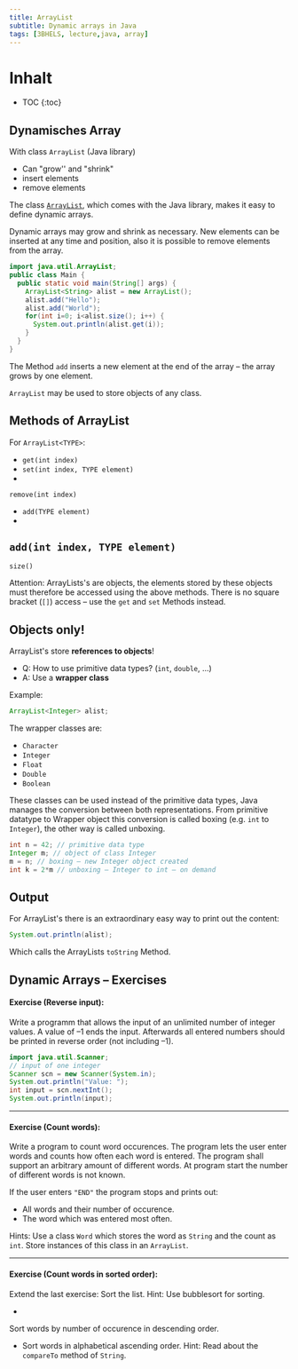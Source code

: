 ```yaml
---
title: ArrayList
subtitle: Dynamic arrays in Java
tags: [3BHELS, lecture,java, array]
---
```


# Inhalt

* TOC
{:toc}

## Dynamisches Array

With class `ArrayList` (Java library)

- Can "grow'' and "shrink"
- insert elements
- remove elements


The class [`ArrayList`](https://docs.oracle.com/javase/8/docs/api/java/util/ArrayList.html), which comes with the Java library, makes it easy to define dynamic arrays.

Dynamic arrays may grow and shrink as necessary. New elements can be inserted at any time and position, also it is possible to remove elements from the array.

```java
import java.util.ArrayList;
public class Main {
  public static void main(String[] args) {
    ArrayList<String> alist = new ArrayList();
    alist.add("Hello");
    alist.add("World");
    for(int i=0; i<alist.size(); i++) {
      System.out.println(alist.get(i));
    }
  }
}
```


The Method `add` inserts a new element at the end of the array – the array grows by one element.

`ArrayList` may be used to store objects of any class.



## Methods of ArrayList

For `ArrayList<TYPE>`:

- `get(int index)`
- `set(int index, TYPE element)`
- 
`remove(int index)`
- `add(TYPE element)`
- 
`add(int index, TYPE element)`
- 
`size()`

Attention: ArrayLists's are objects, the elements stored by these objects must therefore be accessed using the above methods. There is no square bracket (`[]`) access – use the `get` and `set` Methods instead.



## Objects only!

ArrayList's store **references to objects**!

- Q: How to use primitive data types? (`int`, `double`, ...)
- A: Use a **wrapper class** 

Example:
```java
ArrayList<Integer> alist;
```

The wrapper classes are:

- `Character`
- `Integer`
- `Float`
- `Double`
- `Boolean`

These classes can be used instead of the primitive data types, Java manages the conversion between both representations. From primitive datatype to Wrapper object this conversion is called boxing (e.g. `int` to `Integer`), the other way is called unboxing.

```java
int n = 42; // primitive data type
Integer m; // object of class Integer
m = n; // boxing – new Integer object created
int k = 2*m // unboxing – Integer to int – on demand
```



## Output

For ArrayList's there is an extraordinary easy way to print out the content:

```java
System.out.println(alist);
```

Which calls the ArrayLists `toString` Method.





## Dynamic Arrays – Exercises



#### **Exercise (Reverse input):**

Write a programm that allows the input of an unlimited number of integer values. A value of –1 ends the input. Afterwards all entered numbers should be printed in reverse order (not including –1).

```java
import java.util.Scanner;
// input of one integer
Scanner scn = new Scanner(System.in);
System.out.println("Value: ");
int input = scn.nextInt();
System.out.println(input);
```



---

#### **Exercise (Count words):**

Write a program to count word occurences. The program lets the user enter words and counts how often each word is entered. The program shall support an arbitrary amount of different words. At program start the number of different words is not known.

If the user enters `"END"` the program stops and prints out:

- All words and their number of occurence.
- The word which was entered most often.

Hints:
Use a class `Word` which stores the word as `String` and the count as `int`. Store instances of this class in an `ArrayList`.




---

#### **Exercise (Count words in sorted order):**

Extend the last exercise: Sort the list. Hint: Use bubblesort for sorting. 

- 
Sort words by number of occurence in descending order. 
- Sort words in alphabetical ascending order. Hint: Read about the `compareTo` method of `String`.






